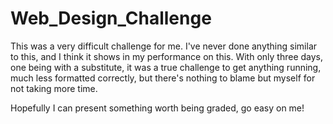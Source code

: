 # Web_Design_Challenge

This was a very difficult challenge for me. I've never done anything similar to this, and I think it shows in my
performance on this. With only three days, one being with a substitute, it was a true challenge to get anything
running, much less formatted correctly, but there's nothing to blame but myself for not taking more time.

Hopefully I can present something worth being graded, go easy on me!